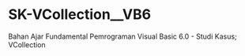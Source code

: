 # SK-VCollection__VB6
Bahan Ajar Fundamental Pemrograman Visual Basic 6.0 - Studi Kasus; VCollection
